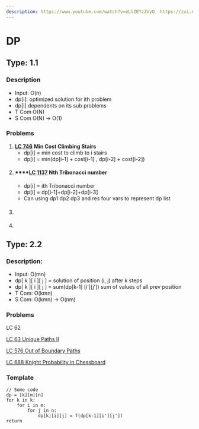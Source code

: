 ```yaml
---
description: https://www.youtube.com/watch?v=eLlZEYzZVyQ  https://zxi.mytechroad.com/blog/
---
```


# DP

## Type: 1.1

### Description

* Input: O(n)
* dp\[i]: optimized solution for ith problem
* dp\[i] dependents on its sub problems
* T Com O(N)
* S Com O(N) -> O(1)

### Problems

1. [**LC 746**](by-number/700-750.md#746-min-cost-climbing-stairs) **Min Cost Climbing Stairs**
   * dp\[i] = min cost to climb to i stairs
   * dp\[i] = min(dp\[i-1] + cost\[i-1] , dp\[i-2] + cost\[i-2])
2. #### ****[**LC 1137**](by-number/1100-1150.md#1137-n-th-tribonacci-number) **Nth Tribonacci number**
   * dp\[i] = ith Tribonacci number
   * dp\[i] = dp\[i-1]+dp\[i-2]+dp\[i-3]
   * Can using dp1 dp2 dp3 and res four vars to represent dp list
3. ####
4. ####





####

####

## Type: 2.2

### Description:

* Input: O(mn)
* dp\[ k ]\[ i ]\[ j ] = solution of position (i, j) after k steps
* dp\[ k ]\[ i ]\[ j ] = sum(dp\[k-1] \[i']\[j']) sum of values of all prev position
* T Com: O(kmn)
* S Com: O(kmn) -> O(nm)

### Problems

LC 62

[LC 63 Unique Paths II](by-number/50-100.md#63.-unique-paths-ii)

[LC 576 Out of Boundary Paths](by-number/550-600.md#576.-out-of-boundary-paths)

[LC 688 Knight Probability in Chessboard](by-number/650-700.md#688.-knight-probability-in-chessboard)

### Template

```
// Some code
dp = [k][m][n]
for k in k:
    for i in m:
        for j in n:
            dp[k][i][j] = f(dp[k-1][i'][j'])
return 
```
